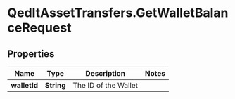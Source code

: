# QedItAssetTransfers.GetWalletBalanceRequest

## Properties
Name | Type | Description | Notes
------------ | ------------- | ------------- | -------------
**walletId** | **String** | The ID of the Wallet | 


